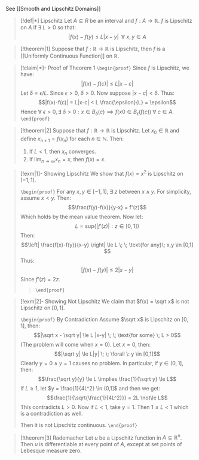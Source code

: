 See [[Smooth and Lipschitz Domains]]

>[!def|*] Lipschitz
>Let $A \subseteq R$ be an interval and $f: A \rightarrow \mathbb{R}$. $f$ is Lipschitz on $A$ if $\exists \: L > 0$ so that: $$|f(x) - f(y) \le L|x-y| \; \; \forall \:x,y \in A$$

>[!theorem|1]
>Suppose that $f: \mathbb{R} \rightarrow \mathbb{R}$ is Lipschitz, then $f$ is a [[Uniformly Continuous Function]] on $\mathbb{R}$.

>[!claim|*]- Proof of Theorem 1
>`\begin{proof}`
>Since $f$ is Lipschitz, we have: $$|f(x) - f(c)| \le L|x-c|$$Let $\delta = \epsilon/L$. Since $\epsilon > 0$, $\delta > 0$. Now suppose $|x-c| < \delta$. Thus: $$|f(x)-f(c)| = L|x-c| < L \frac{\epsilon}{L} = \epsilon$$Hence $\forall \: \epsilon > 0, \exists \: \delta >0 : x \in B_\delta (c) \implies f(x0 \in B_\epsilon (f(c)) \; \forall \: c \in A$.
>`\end{proof}`

>[!theorem|2]
>Suppose that $f :\mathbb{R} \rightarrow \mathbb{R}$ is Lipschitz. Let $x_0 \in \mathbb{R}$ and define $x_{n+1} = f(x_n)$ for each $n \in \mathbb{N}$. Then:
>1. If $L<1$, then $x_n$ converges.
>2. If $\lim_{n \rightarrow \infty} x_n = x$, then $f(x) = x$.

>[!exm|1]- Showing Lipschitz
>We show that $f(x) = x^2$ is Lipschitz on $[-1,1]$. 
>
>`\begin{proof}`
>For any $x,y \in [-1,1]$, $\exists \: z$ between $x \; \land \; y$. For simplicity, assume $x < y$. Then: $$\frac{f(y)-f(x)}{y-x} = f'(z)$$Which holds by the mean value theorem. Now let: $$L = \text{sup}\{|f'(z)|: z \in [0,1]\}$$Then: $$\left| \frac{f(x)-f(y)}{x-y} \right|  \le L \; \; \text{for any}\; x,y \in [0,1] $$Thus: $$|f(x)-f(y)| \le 2|x-y|$$Since $f’(z) = 2z$. 
>>`\end{proof}`

>[!exm|2]- Showing Not Lipschitz
>We claim that $f(x) = \sqrt x$ is not Lipschitz on $[0,1]$. 
>
>`\begin{proof}` By Contradiction
>Assume $\sqrt x$ is Lipschitz on $[0,1]$, then: $$|\sqrt x - \sqrt y| \le L |x-y| \; \; \text{for some} \; L > 0$$(The problem will come when $x = 0$). Let $x = 0$, then: $$|\sqrt y| \le L|y| \; \; \forall \: y \in [0,1]$$Clearly $y = 0 \; \land \; y =1$ causes no problem. In particular, if $y \in (0,1]$, then: $$\frac{\sqrt y}{y} \le L \implies \frac{1}{\sqrt y} \le L$$If $L \ge 1$, let $y = \frac{1}{4L^2} \in (0,1]$ and then we get: $$\frac{1}{\sqrt{\frac{1}{4L^2}}} = 2L \not\le L$$This contradicts $L>0$. Now if $L < 1$, take $y = 1$.  Then $1 \le L < 1$ which is a contradiction as well.
>
>Then it is not Lipschitz continuous. 
>`\end{proof}`

>[!theorem|3] Rademacher
>Let $u$ be a Lipschitz function in $A \subseteq \mathbb{R}^n$. Then $u$ is differentiable at every point of $A$, except at set points of Lebesque measure zero. 

